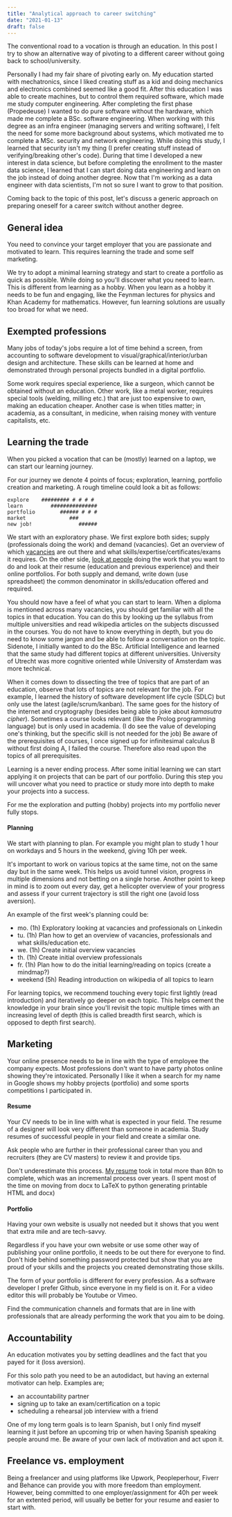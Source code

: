 ```yaml
---
title: "Analytical approach to career switching"
date: "2021-01-13"
draft: false
---
```




The conventional road to a vocation is through an education.
In this post I try to show an alternative way of pivoting to a different career without going back to school/university.

Personally I had my fair share of pivoting early on.
My education started with mechatronics,
since I liked creating stuff as a kid and doing mechanics and electronics combined seemed like a good fit.
After this education I was able to create machines,
but to control them required software,
which made me study computer engineering.
After completing the first phase (Propedeuse)
I wanted to do pure software without the hardware,
which made me complete a BSc. software engineering.
When working with this degree as an infra engineer (managing servers and writing software),
I felt the need for some more background about systems,
which motivated me to complete a MSc. security and network engineering.
While doing this study, I learned that security isn't my thing
(I prefer creating stuff instead of verifying/breaking other's code).
During that time I developed a new interest in data science,
but before completing the enrollment to the master data science,
I learned that I can start doing data engineering and learn on the job instead of doing another degree.
Now that I'm working as a data engineer with data scientists,
I'm not so sure I want to grow to that position.

Coming back to the topic of this post,
let's discuss a generic approach on preparing oneself
for a career switch without another degree.

## General idea
You need to convince your target employer
that you are passionate and motivated to learn.
This requires learning the trade and some self marketing.

We try to adopt a minimal learning strategy
and start to create a portfolio as quick as possible.
While doing so you'll discover what you need to learn.
This is different from learning as a hobby.
When you learn as a hobby it needs to be fun and engaging,
like the Feynman lectures for physics
and Khan Academy for mathematics.
However, fun learning solutions are usually too broad for what we need.


## Exempted professions
Many jobs of today's jobs require a lot of time behind a screen,
from accounting to software development to visual/graphical/interior/urban design and architecture.
These skills can be learned at home
and demonstrated through
personal projects bundled in a digital portfolio.

Some work requires special experience, like a surgeon,
which cannot be obtained without an education.
Other work, like a metal worker, requires special tools
(welding, milling etc.) that are just too expensive to own,
making an education cheaper.
Another case is when titles matter;
in academia, as a consultant, in medicine,
when raising money with venture capitalists, etc.

## Learning the trade
When you picked a vocation that can be (mostly)
learned on a laptop, we can start our learning journey.

For our journey we denote 4 points of focus;
exploration, learning, portfolio creation and marketing.
A rough timeline could look a bit as follows:
```
explore    ######### # # # #
learn         ###############
portfolio        ###### # # #
market              ###
new job!               ######
```
We start with an exploratory phase.
We first explore both sides; supply (professionals doing the work)
and demand (vacancies).
Get an overview of which
[vacancies](https://www.thebalancecareers.com/top-best-job-websites-2064080)
are out there and what skills/expertise/certificates/exams it requires.
On the other side,
[look at people](https://linkedin.com/search/results/people)
doing the work that you want to do
and look at their resume (education and previous experience) and their online portfolios.
For both supply and demand, write down (use spreadsheet) the common denominator in skills/education offered and required.

You should now have a feel of what you can start to learn.
When a diploma is mentioned across many vacancies,
you should get familiar with all the topics in that education.
You can do this by looking up the syllabus from multiple universities
and read wikipedia articles on the subjects discussed in the courses.
You do not have to know everything in depth,
but you do need to know some jargon and be able to follow a conversation on the topic.
Sidenote, I initially wanted to do the BSc. Artificial Intelligence
and learned that the same study had different topics at different universities.
University of Utrecht was more cognitive oriented while University of Amsterdam was more technical.

When it comes down to dissecting the tree of topics that are part of an education,
observe that lots of topics are not relevant for the job.
For example, I learned the history of software development life cycle (SDLC)
but only use the latest (agile/scrum/kanban).
The same goes for the history of the internet and cryptography (besides being able to joke about *kamasutra cipher*).
Sometimes a course looks relevant (like the Prolog programming language) but is only used in academia.
(I do see the value of developing one's thinking, but the specific skill is not needed for the job)
Be aware of the prerequisites of courses,
I once signed up for infinitesimal calculus B without first doing A,
I failed the course.
Therefore also read upon the topics of all prerequisites.

Learning is a never ending process.
After some initial learning
we can start applying it on projects that can be part of our portfolio.
During this step you will uncover what you need to practice or study more into depth
to make your projects into a success.

For me the exploration and putting (hobby) projects into my portfolio
never fully stops.

#### Planning
We start with planning to plan.
For example you might plan to study 1 hour on workdays
and 5 hours in the weekend, giving 10h per week.

It's important to work on various topics at the same time,
not on the same day but in the same week.
This helps us avoid tunnel vision,
progress in multiple dimensions
and not betting on a single horse.
Another point to keep in mind is to zoom out
every day,
get a helicopter overview of your progress
and assess if your current trajectory is still the right one
(avoid loss aversion).

An example of the first week's planning could be:

- mo. (1h) Exploratory looking at vacancies and professionals on Linkedin
- tu. (1h) Plan how to get an overview of vacancies, professionals and what skills/education etc.
- we. (1h) Create initial overview vacancies
- th. (1h) Create initial overview professionals
- fr. (1h) Plan how to do the initial learning/reading on topics (create a mindmap?)
- weekend (5h) Reading introduction on wikipedia of all topics to learn

For learning topics, we recommend touching every topic first lightly (read introduction)
and iteratively go deeper on each topic.
This helps cement the knowledge in your brain
since you'll revisit the topic multiple times with an increasing level of depth
(this is called breadth first search, which is opposed to depth first search).

## Marketing
Your online presence needs to be in line with the type of employee the company expects.
Most professions don't want to have party photos online showing they're intoxicated.
Personally I like it when a search for my name in Google shows my hobby projects (portfolio)
and some sports competitions I participated in.

#### Resume
Your CV needs to be in line with what is expected in your field.
The resume of a designer will look very different than someone in academia.
Study resumes of successful people in your field
and create a similar one.

Ask people who are further in their professional career than you
and recruiters (they are CV masters) to review it and provide tips.

Don't underestimate this process.
[My resume](https://lentink.consulting/#resume)
took in total more than 80h to complete,
which was an incremental process over years.
(I spent most of the time on moving from docx to LaTeX to python generating printable HTML and docx)

#### Portfolio
Having your own website is usually not needed
but it shows that you went that extra mile
and are tech-savvy.

Regardless if you have your own website or use some other way of publishing your online portfolio,
it needs to be out there for everyone to find.
Don't hide behind something password protected but show that you are proud of your skills
and the projects you created demonstrating those skills.

The form of your portfolio is different for every profession.
As a software developer I prefer Github, since everyone in my field is on it.
For a video editor this will probably be Youtube or Vimeo.

Find the communication channels and formats that are in line with
professionals that are already performing the work that you aim to be doing.


## Accountability
An education motivates you by setting deadlines
and the fact that you payed for it (loss aversion).

For this solo path you need to be an autodidact,
but having an external motivator can help.
Examples are;

- an accountability partner
- signing up to take an exam/certification on a topic
- scheduling a rehearsal job interview with a friend

One of my long term goals is to learn Spanish,
but I only find myself learning it just before an upcoming trip
or when having Spanish speaking people around me.
Be aware of your own lack of motivation and act upon it.

## Freelance vs. employment

Being a freelancer and using
platforms like
Upwork, Peopleperhour, Fiverr and Behance
can provide you with more freedom than employment.
However, being committed to one employer/assignment
for 40h per week for an extented period,
will usually be better for your resume
and easier to start with.


